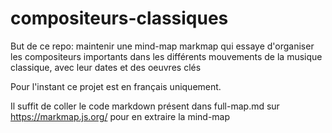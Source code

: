# compositeurs-classiques
But de ce repo: maintenir une mind-map markmap qui essaye d'organiser les compositeurs importants dans les différents mouvements de la musique classique, avec leur dates et des oeuvres clés

Pour l'instant ce projet est en français uniquement.

Il suffit de coller le code markdown présent dans full-map.md sur https://markmap.js.org/
pour en extraire la mind-map

